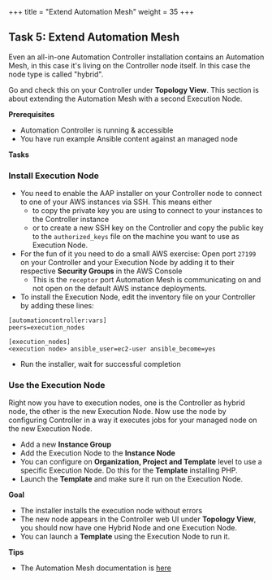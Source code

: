 +++
title = "Extend Automation Mesh"
weight = 35
+++

## Task 5: Extend Automation Mesh

Even an all-in-one Automation Controller installation contains an Automation Mesh, in this case it's living on the Controller node itself. In this case the node type is called "hybrid".

Go and check this on your Controller under **Topology View**. This section is about extending the Automation Mesh with a second Execution Node.

**Prerequisites**
* Automation Controller is running & accessible
* You have run example Ansible content against an managed node

**Tasks**
### Install Execution Node
* You need to enable the AAP installer on your Controller node to connect to one of your AWS instances via SSH. This means either 
  * to copy the private key you are using to connect to your instances to the Controller instance 
  * or to create a new SSH key on the Controller and copy the public key to the `authorized_keys` file on the machine you want to use as Execution Node.
* For the fun of it you need to do a small AWS exercise: Open port `27199` on your Controller and your Execution Node by adding it to their respective **Security Groups** in the AWS Console
  * This is the `receptor` port Automation Mesh is communicating on and not open on the default AWS instance deployments.
* To install the Execution Node, edit the inventory file on your Controller by adding these lines:

```
[automationcontroller:vars]
peers=execution_nodes

[execution_nodes]
<execution node> ansible_user=ec2-user ansible_become=yes
```
* Run the installer, wait for successful completion

### Use the Execution Node

Right now you have to execution nodes, one is the Controller as hybrid node, the other is the new Execution Node. Now use the node by configuring Controller in a way it executes jobs for your managed node on the new Execution Node.

* Add a new **Instance Group**
* Add the Execution Node to the **Instance Node**
* You can configure on **Organization, Project and Template** level to use a specific Execution Node. Do this for the **Template** installing PHP.
* Launch the **Template** and make sure it run on the Execution Node.

**Goal**
* The installer installs the execution node without errors
* The new node appears in the Controller web UI under **Topology View**, you should now have one Hybrid Node and one Execution Node. 
* You can launch a **Template** using the Execution Node to run it.

**Tips**
* The Automation Mesh documentation is [here](https://access.redhat.com/documentation/en-us/red_hat_ansible_automation_platform/2.1/html-single/red_hat_ansible_automation_platform_automation_mesh_guide/)
